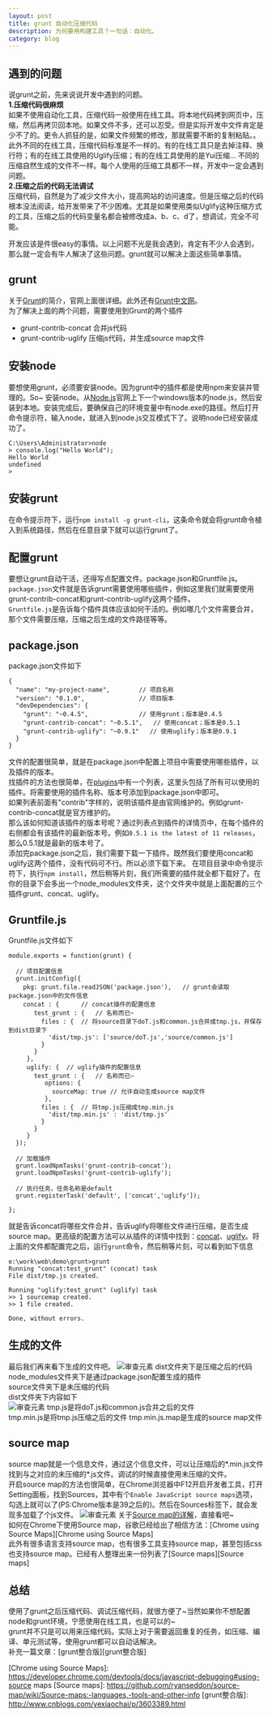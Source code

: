 ```yaml
---
layout: post
title: grunt 自动化压缩代码
description: 为何要用构建工具？一句话：自动化。
category: blog
---
```


## 遇到的问题
说grunt之前，先来说说开发中遇到的问题。  
**1.压缩代码很麻烦**  
如果不使用自动化工具，压缩代码一般使用在线工具。将本地代码拷到网页中，压缩，然后再拷贝回本地。如果文件不多，还可以忍受。但是实际开发中文件肯定是少不了的。更令人抓狂的是，如果文件频繁的修改，那就需要不断的复制粘贴。。
此外不同的在线工具，压缩代码标准是不一样的。有的在线工具只是去掉注释、换行符；有的在线工具使用的Uglify压缩；有的在线工具使用的是Yui压缩... 不同的压缩自然生成的文件不一样。每个人使用的压缩工具都不一样，开发中一定会遇到问题。  
**2.压缩之后的代码无法调试**    
压缩代码，自然是为了减少文件大小，提高网站的访问速度。但是压缩之后的代码根本没法阅读，给开发带来了不少困难。尤其是如果使用类似Uglify这种压缩方式的工具，压缩之后的代码变量名都会被修改成a、b、c、d了，想调试，完全不可能。

开发应该是件很easy的事情。以上问题不光是我会遇到，肯定有不少人会遇到，那么就一定会有牛人解决了这些问题。grunt就可以解决上面这些简单事情。

## grunt
关于[Grunt][Grunt]的简介，官网上面很详细。此外还有[Grunt中文网][Grunt中文网]。  
为了解决上面的两个问题，需要使用到Grunt的两个插件   

- grunt-contrib-concat  合并js代码  
- grunt-contrib-uglify  压缩js代码，并生成source map文件

## 安装node
要想使用grunt，必须要安装node。因为grunt中的插件都是使用npm来安装并管理的。So~ 安装node。从[Node.js][Node.js]官网上下一个windows版本的node.js，然后安装到本地。安装完成后，要确保自己的环境变量中有node.exe的路径。然后打开命令提示符，输入node，就进入到node.js交互模式下了。说明node已经安装成功了。

    C:\Users\Administrator>node
	> console.log("Hello World");
	Hello World
	undefined
	>

## 安装grunt
在命令提示符下，运行`npm install -g grunt-cli`，这条命令就会将grunt命令植入到系统路径，然后在任意目录下就可以运行grunt了。

## 配置grunt
要想让grunt自动干活，还得写点配置文件。package.json和Gruntfile.js。  
`package.json`文件就是告诉grunt需要使用哪些插件，例如这里我们就需要使用grunt-contrib-concat和grunt-contrib-uglify这两个插件。  
`Gruntfile.js`是告诉每个插件具体应该如何干活的。例如哪几个文件需要合并，那个文件需要压缩，压缩之后生成的文件路径等等。  

## package.json
package.json文件如下
    
    {
	  "name": "my-project-name",		// 项目名称
	  "version": "0.1.0",				// 项目版本
	  "devDependencies": {
	    "grunt": "~0.4.5",				// 使用grunt；版本是0.4.5
	    "grunt-contrib-concat": "~0.5.1",	// 使用concat；版本是0.5.1
	    "grunt-contrib-uglify": "~0.9.1"   // 使用uglify；版本是0.9.1
	  }
	}

文件的配置很简单，就是在package.json中配置上项目中需要使用哪些插件，以及插件的版本。  
找插件的方法也很简单，在[plugins][plugins]中有一个列表，这里头包括了所有可以使用的插件。将需要使用的插件名称、版本号添加到package.json中即可。  
如果列表前面有"contrib"字样的，说明该插件是由官网维护的。例如grunt-contrib-concat就是官方维护的。  
那么该如何知道该插件的版本号呢？通过列表点到插件的详情页中，在每个插件的右侧都会有该插件的最新版本号。例如`0.5.1 is the latest of 11 releases`，那么0.5.1就是最新的版本号了。  
添加完package.json之后，我们需要下载一下插件。既然我们要使用concat和uglify这两个插件，没有代码可不行。所以必须下载下来。
在项目目录中命令提示符下，执行`npm install`，然后稍等片刻，我们所需要的插件就全都下载好了。在你的目录下会多出一个node_modules文件夹，这个文件夹中就是上面配置的三个插件grunt、concat、uglify。

## Gruntfile.js
Gruntfile.js文件如下

    module.exports = function(grunt) {

	  // 项目配置信息
	  grunt.initConfig({
	    pkg: grunt.file.readJSON('package.json'),	// grunt会读取package.json中的文件信息
	    concat : {    	// concat插件的配置信息
	       test_grunt : {	// 名称而已~
	         files : {	// 将source目录下doT.js和common.js合并成tmp.js，并保存到dist目录下
	           'dist/tmp.js': ['source/doT.js','source/common.js']
	         }
	       }
	     },
	     uglify: {	// uglify插件的配置信息
	       test_grunt : {	// 名称而已~
	       	  options: {
	            sourceMap: true	// 允许自动生成source map文件
	          },
	         files : {	// 将tmp.js压缩成tmp.min.js
	           'dist/tmp.min.js' : 'dist/tmp.js'
	         }
	       }
	     }
	  });

	  // 加载插件
	  grunt.loadNpmTasks('grunt-contrib-concat');
	  grunt.loadNpmTasks('grunt-contrib-uglify');

	  // 执行任务，任务名称是default
	  grunt.registerTask('default', ['concat','uglify']);

	};

就是告诉concat将哪些文件合并，告诉uglify将哪些文件进行压缩，是否生成source map。更高级的配置方法可以从插件的详情中找到：[concat][concat]、[uglify][uglify]。将上面的文件都配置完之后，运行`grunt`命令，然后稍等片刻，可以看到如下信息
    
    e:\work\web\demo\grunt>grunt
	Running "concat:test_grunt" (concat) task
	File dist/tmp.js created.

	Running "uglify:test_grunt" (uglify) task
	>> 1 sourcemap created.
	>> 1 file created.

	Done, without errors.

## 生成的文件

最后我们再来看下生成的文件吧。
![审查元素](http://siberiawolf.qiniudn.com/images/grunt_uglify/list.png)
dist文件夹下是压缩之后的代码  
node_modules文件夹下是通过package.json配置生成的插件  
source文件夹下是未压缩的代码  
dist文件夹下内容如下  
![审查元素](http://siberiawolf.qiniudn.com/images/grunt_uglify/dist.png)
tmp.js是将doT.js和common.js合并之后的文件  
tmp.min.js是将tmp.js压缩之后的文件
tmp.min.js.map是生成的source map文件

## source map
source map就是一个信息文件，通过这个信息文件，可以让压缩后的*.min.js文件找到与之对应的未压缩的*.js文件。调试的时候直接使用未压缩的文件。  
开启source map的方法也很简单，在Chrome浏览器中F12开启开发者工具，打开Setting面板，找到Sources，其中有个`Enable JavaScript source maps`选项，勾选上就可以了(PS:Chrome版本是39之后的)。然后在Sources标签下，就会发现多加载了个js文件。
![审查元素](http://siberiawolf.qiniudn.com/images/grunt_uglify/tmp.png)
关于[Source map的详解][JavaScript Source Map 详解]，直接看吧~  
如何在Chrome下使用Source map，谷歌已经给出了相信方法：[Chrome using Source Maps][Chrome using Source Maps]  
此外有很多语言支持source map，也有很多工具支持source map，甚至包括css也支持source map。已经有人整理出来一份列表了[Source maps][Source maps]

## 总结
使用了grunt之后压缩代码、调试压缩代码，就很方便了~当然如果你不想配置node和grunt环境，宁愿使用在线工具，也是可以的~  
grunt并不只是可以用来压缩代码。实际上对于需要返回重复的任务，如压缩、编译、单元测试等，使用grunt都可以自动话解决。  
补充一篇文章：[grunt整合版][grunt整合版]

[Grunt]:    http://gruntjs.com/
[plugins]:    http://gruntjs.com/plugins
[Grunt中文网]:    http://www.gruntjs.net/
[Node.js]:    https://nodejs.org/
[concat]:    https://www.npmjs.com/package/grunt-contrib-concat
[uglify]:    https://www.npmjs.com/package/grunt-contrib-uglify
[JavaScript Source Map 详解]:    http://www.ruanyifeng.com/blog/2013/01/javascript_source_map.html
[Chrome using Source Maps]:    https://developer.chrome.com/devtools/docs/javascript-debugging#using-source maps
[Source maps]:    https://github.com/ryanseddon/source-map/wiki/Source-maps:-languages,-tools-and-other-info
[grunt整合版]:    http://www.cnblogs.com/yexiaochai/p/3603389.html
